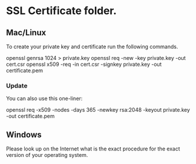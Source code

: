 # SSL Certificate folder.

## Mac/Linux

To create your private key and certificate run the following commands.

openssl genrsa 1024 > private.key
openssl req -new -key private.key -out cert.csr
openssl x509 -req -in cert.csr -signkey private.key -out certificate.pem

### Update

You can also use this one-liner:

openssl req -x509 -nodes -days 365 -newkey rsa:2048 -keyout private.key -out certificate.pem

## Windows

Please look up on the Internet what is the exact procedure for the exact version of your operating system.
